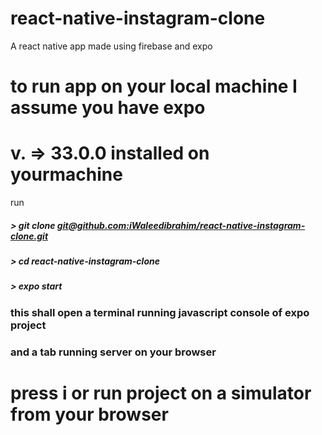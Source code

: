 # react-native-instagram-clone
A react native app made using firebase and expo

# to run app on your local machine I assume you have expo 
# v. => 33.0.0 installed on yourmachine

run 
##### > git clone [git@github.com:iWaleedibrahim/react-native-instagram-clone.git](git@github.com:iWaleedibrahim/react-native-instagram-clone.git)
##### > cd react-native-instagram-clone
##### > expo start

 ### this shall open a terminal running javascript console of expo project 
 ### and a tab running server on your browser
 # press i or run project on a simulator from your browser
 

